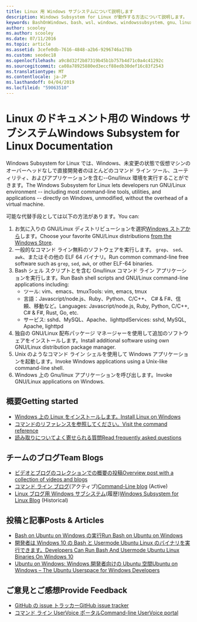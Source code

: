 ```yaml
---
title: Linux 用 Windows サブシステムについて説明します
description: Windows Subsystem for Linux が動作する方法について説明します。
keywords: BashOnWindows、bash、wsl、windows、windowssubsystem、gnu、linux
author: scooley
ms.author: scooley
ms.date: 07/11/2016
ms.topic: article
ms.assetid: 3cefe0db-7616-4848-a2b6-9296746a178b
ms.custom: seodec18
ms.openlocfilehash: a9c8d32f2b87319b45b1b757b4d71c0a4c41292c
ms.sourcegitcommit: ca08a78925880ed3eccf88edb30def16c83f2543
ms.translationtype: MT
ms.contentlocale: ja-JP
ms.lasthandoff: 04/04/2019
ms.locfileid: "59063510"
---
```

# <a name="windows-subsystem-for-linux-documentation"></a><span data-ttu-id="93b22-104">Linux のドキュメント用の Windows サブシステム</span><span class="sxs-lookup"><span data-stu-id="93b22-104">Windows Subsystem for Linux Documentation</span></span>

<span data-ttu-id="93b22-105">Windows Subsystem for Linux では、Windows、未変更の状態で仮想マシンのオーバーヘッドなしで直接開発者のほとんどのコマンド ライン ツール、ユーティリティ、およびアプリケーションを含む--Gnu/linux 環境を実行することができます。</span><span class="sxs-lookup"><span data-stu-id="93b22-105">The Windows Subsystem for Linux lets developers run GNU/Linux environment -- including most command-line tools, utilities, and applications -- directly on Windows, unmodified, without the overhead of a virtual machine.</span></span>  

<span data-ttu-id="93b22-106">可能な代替手段としては以下の方法があります。</span><span class="sxs-lookup"><span data-stu-id="93b22-106">You can:</span></span>

1. <span data-ttu-id="93b22-107">お気に入りの GNU/Linux ディストリビューションを選択[Windows ストアから](https://aka.ms/wslstore)します。</span><span class="sxs-lookup"><span data-stu-id="93b22-107">Choose your favorite GNU/Linux distributions [from the Windows Store](https://aka.ms/wslstore).</span></span>
1. <span data-ttu-id="93b22-108">一般的なコマンド ライン無料のソフトウェアを実行します。 `grep`、 `sed`、 `awk`、またはその他の ELF 64 バイナリ。</span><span class="sxs-lookup"><span data-stu-id="93b22-108">Run common command-line free software such as `grep`, `sed`, `awk`, or other ELF-64 binaries.</span></span> 
1. <span data-ttu-id="93b22-109">Bash シェル スクリプトとを含む Gnu/linux コマンド ライン アプリケーションを実行します。</span><span class="sxs-lookup"><span data-stu-id="93b22-109">Run Bash shell scripts and GNU/Linux command-line applications including:</span></span>  
    * <span data-ttu-id="93b22-110">ツール: vim、emacs、tmux</span><span class="sxs-lookup"><span data-stu-id="93b22-110">Tools: vim, emacs, tmux</span></span>
    * <span data-ttu-id="93b22-111">言語：Javascript/node.js、Ruby、Python、C/C++、 C# & F#、信頼、移動など。</span><span class="sxs-lookup"><span data-stu-id="93b22-111">Languages: Javascript/node.js, Ruby, Python, C/C++, C# & F#, Rust, Go, etc.</span></span>
    * <span data-ttu-id="93b22-112">サービス: sshd、MySQL、Apache、lighttpd</span><span class="sxs-lookup"><span data-stu-id="93b22-112">Services: sshd, MySQL, Apache, lighttpd</span></span>
1. <span data-ttu-id="93b22-113">独自の GNU/Linux 配布パッケージ マネージャーを使用して追加のソフトウェアをインストールします。</span><span class="sxs-lookup"><span data-stu-id="93b22-113">Install additional software using own GNU/Linux distribution package manager.</span></span>
1. <span data-ttu-id="93b22-114">Unix のようなコマンド ライン シェルを使用して Windows アプリケーションを起動します。</span><span class="sxs-lookup"><span data-stu-id="93b22-114">Invoke Windows applications using a Unix-like command-line shell.</span></span>
1. <span data-ttu-id="93b22-115">Windows 上の Gnu/linux アプリケーションを呼び出します。</span><span class="sxs-lookup"><span data-stu-id="93b22-115">Invoke GNU/Linux applications on Windows.</span></span>

## <a name="getting-started"></a><span data-ttu-id="93b22-116">概要</span><span class="sxs-lookup"><span data-stu-id="93b22-116">Getting started</span></span>

* [<span data-ttu-id="93b22-117">Windows 上の Linux をインストールします。</span><span class="sxs-lookup"><span data-stu-id="93b22-117">Install Linux on Windows</span></span>](install_guide.md)
* [<span data-ttu-id="93b22-118">コマンドのリファレンスを参照してください。</span><span class="sxs-lookup"><span data-stu-id="93b22-118">Visit the command reference</span></span>](reference.md)
* [<span data-ttu-id="93b22-119">読み取りについてよく寄せられる質問</span><span class="sxs-lookup"><span data-stu-id="93b22-119">Read frequently asked questions</span></span>](faq.md)

## <a name="team-blogs"></a><span data-ttu-id="93b22-120">チームのブログ</span><span class="sxs-lookup"><span data-stu-id="93b22-120">Team Blogs</span></span>
*  [<span data-ttu-id="93b22-121">ビデオとブログのコレクションでの概要の投稿</span><span class="sxs-lookup"><span data-stu-id="93b22-121">Overview post with a collection of videos and blogs</span></span>](https://blogs.msdn.microsoft.com/commandline/learn-about-windows-console-and-windows-subsystem-for-linux-wsl/)
* <span data-ttu-id="93b22-122">[コマンド ライン ブログ](https://blogs.msdn.microsoft.com/commandline/)(アクティブ)</span><span class="sxs-lookup"><span data-stu-id="93b22-122">[Command-Line blog](https://blogs.msdn.microsoft.com/commandline/) (Active)</span></span>
* <span data-ttu-id="93b22-123">[Linux ブログ用 Windows サブシステム](https://blogs.msdn.microsoft.com/wsl/)(履歴)</span><span class="sxs-lookup"><span data-stu-id="93b22-123">[Windows Subsystem for Linux Blog](https://blogs.msdn.microsoft.com/wsl/) (Historical)</span></span>

## <a name="posts--articles"></a><span data-ttu-id="93b22-124">投稿と記事</span><span class="sxs-lookup"><span data-stu-id="93b22-124">Posts & Articles</span></span>
* [<span data-ttu-id="93b22-125">Bash on Ubuntu on Windows の実行</span><span class="sxs-lookup"><span data-stu-id="93b22-125">Run Bash on Ubuntu on Windows</span></span>](https://blogs.windows.com/buildingapps/2016/03/30/run-bash-on-ubuntu-on-windows/)
* [<span data-ttu-id="93b22-126">開発者は Windows 10 の Bash と Usermode Ubuntu Linux のバイナリを実行できます。</span><span class="sxs-lookup"><span data-stu-id="93b22-126">Developers Can Run Bash And Usermode Ubuntu Linux Binaries On Windows 10</span></span>](https://www.hanselman.com/blog/DevelopersCanRunBashShellAndUsermodeUbuntuLinuxBinariesOnWindows10.aspx)
* [<span data-ttu-id="93b22-127">Ubuntu on Windows: Windows 開発者向けの Ubuntu 空間</span><span class="sxs-lookup"><span data-stu-id="93b22-127">Ubuntu on Windows – The Ubuntu Userspace for Windows Developers</span></span>](https://insights.ubuntu.com/2016/03/30/ubuntu-on-windows-the-ubuntu-userspace-for-windows-developers/) 

## <a name="provide-feedback"></a><span data-ttu-id="93b22-128">ご意見とご感想</span><span class="sxs-lookup"><span data-stu-id="93b22-128">Provide Feedback</span></span>
* [<span data-ttu-id="93b22-129">GitHub の issue トラッカー</span><span class="sxs-lookup"><span data-stu-id="93b22-129">GitHub issue tracker</span></span>](https://github.com/Microsoft/BashOnWindows/issues)
* [<span data-ttu-id="93b22-130">コマンド ライン UserVoice ポータル</span><span class="sxs-lookup"><span data-stu-id="93b22-130">Command-line UserVoice portal</span></span>](https://wpdev.uservoice.com/forums/266908-command-prompt-console-bash-on-ubuntu-on-windo/category/161892-bash)
